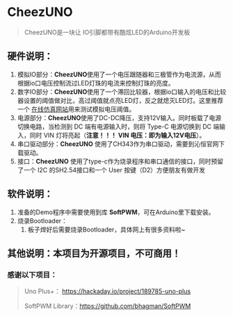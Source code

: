 # CheezUNO

> CheezUNO是一块让 IO引脚都带有酷炫LED的Arduino开发板

## 硬件说明：

1. 模拟IO部分：**CheezUNO**使用了一个电压跟随器和三极管作为电流源，从而根据io口电压控制流过LED灯珠的电流来控制灯珠的亮度。
2. 数字IO部分：**CheezUNO**使用了一个滞回比较器，根据io口输入的电压和比较器设置的阈值做对比，高过阈值就点亮LED灯，反之就熄灭LED灯。这里推荐一个 [在线仿真网站](http://scratch.trtos.com/circuitjs.html)用来测试模拟电压阈值。
3. 电源部分：**CheezUNO**使用了DC-DC降压，支持12V输入。同时板载了电源切换电路，当检测到 DC 端有电源输入时，则将 Type-C 电源切换到 DC 端输入，同时 VIN 灯将亮起（**注意！！！ VIN 电压：即为输入12V电压**）。
4. 串口驱动部分：**CheezUNO** 使用了CH343作为串口驱动，需要到沁恒官网下载驱动。
5. 接口：**CheezUNO** 使用了type-c作为烧录程序和串口通信的接口，同时预留了一个 I2C 的SH2.54接口和一个 User 按键（D2）方便朋友有做开发

## 软件说明：

1. 准备的Demo程序中需要使用到库 **SoftPWM**，可在Arduino里下载安装。
2. 烧录Bootloader：
   1. 板子焊好后需要烧录Bootloader，具体网上有很多资料啦~

## 其他说明：本项目为开源项目，不可商用！



### 感谢以下项目：

> Uno Plus+： https://hackaday.io/project/189785-uno-plus
> 
> SoftPWM Library：https://github.com/bhagman/SoftPWM